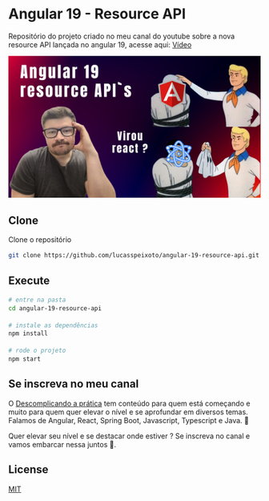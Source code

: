# Angular 19 - Resource API

Repositório do projeto criado no meu canal do youtube sobre a nova resource API lançada no angular 19, acesse aqui: [Vídeo](https://youtu.be/pNFMXouQVo8)

![Capa](public/capa.png 'Capa')

## Clone

Clone o repositório

```bash
git clone https://github.com/lucasspeixoto/angular-19-resource-api.git
```

## Execute

```bash
# entre na pasta
cd angular-19-resource-api

# instale as dependências
npm install

# rode o projeto
npm start
```

## Se inscreva no meu canal

O [Descomplicando a prática](https://www.youtube.com/channel/UC6LY6Xw5ff_KaHwjHWRA9oA?sub_confirmation=1) tem conteúdo para quem está começando e muito para quem quer elevar o nível e se aprofundar em diversos temas. Falamos de Angular, React, Spring Boot, Javascript, Typescript e Java. 🎯

Quer elevar seu nível e se destacar onde estiver ? Se inscreva no canal e vamos embarcar nessa juntos 🚀.

## License

[MIT](https://choosealicense.com/licenses/mit/)